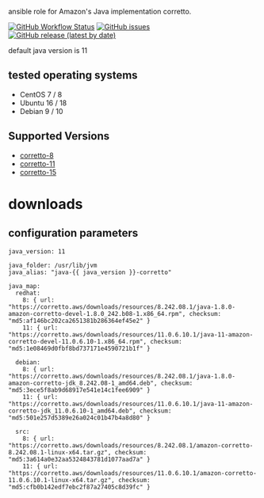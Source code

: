 
ansible role for Amazon's Java implementation corretto.


[![GitHub Workflow Status](https://img.shields.io/github/workflow/status/bodsch/ansible-corretto-java/CI)][ci]
[![GitHub issues](https://img.shields.io/github/issues/bodsch/ansible-corretto-java)][issues]
[![GitHub release (latest by date)](https://img.shields.io/github/v/release/bodsch/ansible-corretto-java)][releases]

[ci]: https://github.com/bodsch/ansible-corretto-java/actions
[issues]: https://github.com/bodsch/ansible-corretto-java/issues?q=is%3Aopen+is%3Aissue
[releases]: https://github.com/bodsch/ansible-corretto-java/releases

default java version is 11

## tested operating systems

- CentOS 7 / 8
- Ubuntu 16 / 18
- Debian 9 / 10

## Supported Versions

- [corretto-8](https://docs.aws.amazon.com/corretto/latest/corretto-8-ug)
- [corretto-11](https://docs.aws.amazon.com/corretto/latest/corretto-11-ug)
- [corretto-15](https://docs.aws.amazon.com/corretto/latest/corretto-15-ug)


# downloads


## configuration parameters

```
java_version: 11

java_folder: /usr/lib/jvm
java_alias: "java-{{ java_version }}-corretto"

java_map:
  redhat:
    8: { url: "https://corretto.aws/downloads/resources/8.242.08.1/java-1.8.0-amazon-corretto-devel-1.8.0_242.b08-1.x86_64.rpm", checksum: "md5:af146bc202ca2651381b286364ef45e2" }
    11: { url: "https://corretto.aws/downloads/resources/11.0.6.10.1/java-11-amazon-corretto-devel-11.0.6.10-1.x86_64.rpm", checksum: "md5:1e08469d0fbf8bd737171e4590721b1f" }

  debian:
    8: { url: "https://corretto.aws/downloads/resources/8.242.08.1/java-1.8.0-amazon-corretto-jdk_8.242.08-1_amd64.deb", checksum: "md5:3ece5f8ab9d68917e541e14c1fee6909" }
    11: { url: "https://corretto.aws/downloads/resources/11.0.6.10.1/java-11-amazon-corretto-jdk_11.0.6.10-1_amd64.deb", checksum: "md5:501e257d5389e26a024c01b47b4a8d80" }

  src:
    8: { url: "https://corretto.aws/downloads/resources/8.242.08.1/amazon-corretto-8.242.08.1-linux-x64.tar.gz", checksum: "md5:3a614a0e32aa5324843781d1077aad7a" }
    11: { url: "https://corretto.aws/downloads/resources/11.0.6.10.1/amazon-corretto-11.0.6.10.1-linux-x64.tar.gz", checksum: "md5:cfb0b142edf7ebc2f87a27405c8d39fc" }
```
